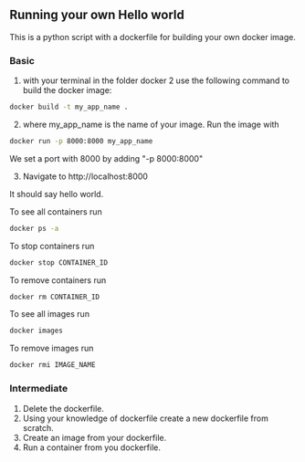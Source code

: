 ## Running your own Hello world
This is a python script with a dockerfile for building your own docker image.

### Basic
1. with your terminal in the folder docker 2 use the following command to build the docker image:
```Bash
docker build -t my_app_name .
```
2. where my_app_name is the name of your image.
Run the image with 
```Bash
docker run -p 8000:8000 my_app_name
```
We set a port with 8000 by adding "-p 8000:8000"

3. Navigate to http://localhost:8000

It should say hello world.

To see all containers run
```Bash
docker ps -a
```

To stop containers run
```Bash
docker stop CONTAINER_ID
```

To remove containers run
```Bash
docker rm CONTAINER_ID
```

To see all images run
```Bash
docker images
```

To remove images run
```Bash
docker rmi IMAGE_NAME
```

### Intermediate
1. Delete the dockerfile.
2. Using your knowledge of dockerfile create a new dockerfile from scratch.
3. Create an image from your dockerfile.
4. Run a container from you dockerfile.